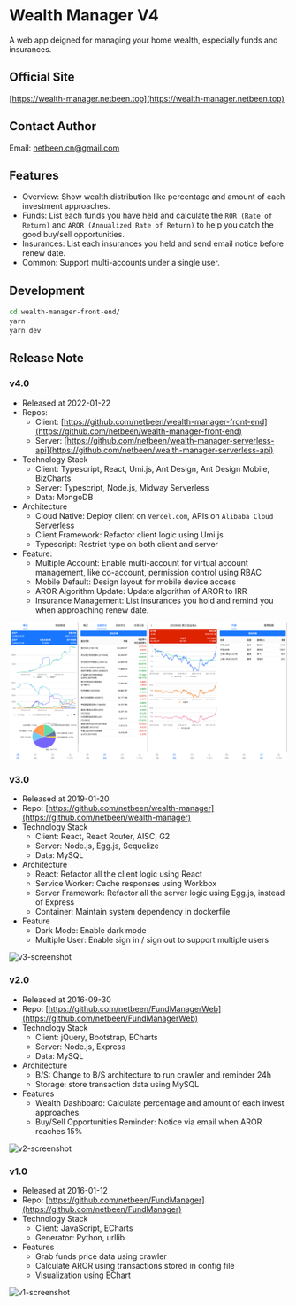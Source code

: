 # Wealth Manager V4

A web app deigned for managing your home wealth, especially funds and insurances.

## Official Site

[https://wealth-manager.netbeen.top](https://wealth-manager.netbeen.top)

## Contact Author

Email: [netbeen.cn@gmail.com](netbeen.cn@gmail.com)

## Features

- Overview: Show wealth distribution like percentage and amount of each investment approaches. 
- Funds: List each funds you have held and calculate the `ROR (Rate of Return)` and `AROR (Annualized Rate of Return)` to help you catch the good buy/sell opportunities.
- Insurances: List each insurances you held and send email notice before renew date.
- Common: Support multi-accounts under a single user.

## Development

```bash
cd wealth-manager-front-end/
yarn
yarn dev
```

## Release Note

### v4.0

- Released at 2022-01-22 
- Repos:
  - Client: [https://github.com/netbeen/wealth-manager-front-end](https://github.com/netbeen/wealth-manager-front-end)
  - Server: [https://github.com/netbeen/wealth-manager-serverless-api](https://github.com/netbeen/wealth-manager-serverless-api)
- Technology Stack
  - Client: Typescript, React, Umi.js, Ant Design, Ant Design Mobile, BizCharts
  - Server: Typescript, Node.js, Midway Serverless
  - Data: MongoDB
- Architecture
  - Cloud Native: Deploy client on `Vercel.com`, APIs on `Alibaba Cloud` Serverless
  - Client Framework: Refactor client logic using Umi.js
  - Typescript: Restrict type on both client and server
- Feature:
  - Multiple Account: Enable multi-account for virtual account management, like co-account, permission control using RBAC
  - Mobile Default: Design layout for mobile device access
  - AROR Algorithm Update: Update algorithm of AROR to IRR
  - Insurance Management: List insurances you hold and remind you when approaching renew date.

![v4-screenshot](https://raw.githubusercontent.com/netbeen/wealth-manager-front-end/main/readme-images/v4-all.png)

### v3.0

- Released at 2019-01-20 
- Repo: [https://github.com/netbeen/wealth-manager](https://github.com/netbeen/wealth-manager)
- Technology Stack
  - Client: React, React Router, AISC, G2
  - Server: Node.js, Egg.js, Sequelize
  - Data: MySQL
- Architecture
  - React: Refactor all the client logic using React
  - Service Worker: Cache responses using Workbox
  - Server Framework: Refactor all the server logic using Egg.js, instead of Express
  - Container: Maintain system dependency in dockerfile
- Feature
  - Dark Mode: Enable dark mode
  - Multiple User: Enable sign in / sign out to support multiple users 

![v3-screenshot](https://raw.githubusercontent.com/netbeen/wealth-manager/master/readme/v3.png)

### v2.0

- Released at 2016-09-30
- Repo: [https://github.com/netbeen/FundManagerWeb](https://github.com/netbeen/FundManagerWeb)
- Technology Stack
  - Client: jQuery, Bootstrap, ECharts
  - Server: Node.js, Express
  - Data: MySQL
- Architecture
  - B/S: Change to B/S architecture to run crawler and reminder 24h
  - Storage: store transaction data using MySQL
- Features
  - Wealth Dashboard: Calculate percentage and amount of each invest approaches.
  - Buy/Sell Opportunities Reminder: Notice via email when AROR reaches 15%

![v2-screenshot](https://raw.githubusercontent.com/netbeen/wealth-manager/master/readme/v2.png)


### v1.0

- Released at 2016-01-12 
- Repo: [https://github.com/netbeen/FundManager](https://github.com/netbeen/FundManager)
- Technology Stack
  - Client: JavaScript, ECharts
  - Generator: Python, urllib
- Features
  - Grab funds price data using crawler
  - Calculate AROR using transactions stored in config file
  - Visualization using EChart

![v1-screenshot](https://raw.githubusercontent.com/netbeen/wealth-manager/master/readme/v1.jpg)
